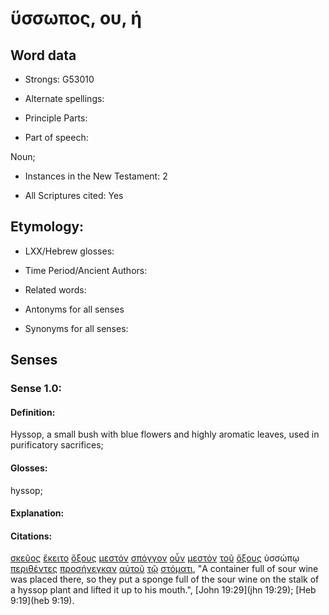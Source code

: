 # ὕσσωπος, ου, ἡ 

<!-- Status: S2=NeedsFinalCheck -->
<!-- Lexica used for edits: BDAG, FFM, LN, A-S -->

## Word data

* Strongs: G53010

* Alternate spellings:

* Principle Parts: 

* Part of speech: 

Noun;

* Instances in the New Testament: 2

* All Scriptures cited: Yes

## Etymology: 

* LXX/Hebrew glosses: 

* Time Period/Ancient Authors: 

* Related words: 

* Antonyms for all senses

* Synonyms for all senses: 

## Senses 

### Sense 1.0:

#### Definition: 

Hyssop, a small bush with blue flowers and highly aromatic leaves, used in purificatory sacrifices;

#### Glosses:

hyssop;

#### Explanation:

#### Citations:

[σκεῦος](../G46320/01.md) [ἔκειτο](../G27490/01.md) [ὄξους](../G36900/01.md) [μεστόν](../G33240/01.md) [σπόγγον](../G46990/01.md) [οὖν](../G37670/01.md) [μεστὸν](../G33240/01.md) [τοῦ](../G35880/01.md) [ὄξους](../G36900/01.md) ὑσσώπῳ [περιθέντες](../G40600/01.md) [προσήνεγκαν](../G43740/01.md) [αὐτοῦ](../G08460/01.md) [τῷ](../G35880/01.md) [στόματι](../G47500/01.md), 
"A container full of sour wine was placed there, so they put a sponge full of the sour wine on the stalk of a hyssop plant and lifted it up to his mouth.", 
[John 19:29](jhn 19:29);  [Heb 9:19](heb 9:19).
